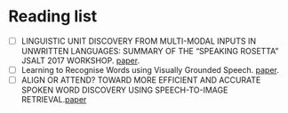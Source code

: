 # Reading list

- [ ] LINGUISTIC UNIT DISCOVERY FROM MULTI-MODAL INPUTS IN UNWRITTEN
  LANGUAGES: SUMMARY OF THE “SPEAKING ROSETTA” JSALT 2017 WORKSHOP. [paper](http://odettescharenborg.ruhosting.nl/wp-content/uploads/2015/02/ICASSP2018_JSALT.pdf).
- [ ] Learning to Recognise Words using Visually Grounded Speech. [paper](http://homepage.tudelft.nl/f7h35/papers/iscas2021.1.pdf).
- [ ] ALIGN OR ATTEND? TOWARD MORE EFFICIENT AND ACCURATE SPOKEN WORD DISCOVERY USING SPEECH-TO-IMAGE RETRIEVAL.[paper](http://homepage.tudelft.nl/f7h35/papers/icassp21.3.pdf)